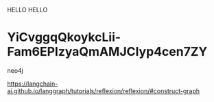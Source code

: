 HELLO
HELLO

# YiCvggqQkoykcLii-Fam6EPIzyaQmAMJCIyp4cen7ZY
neo4j

https://langchain-ai.github.io/langgraph/tutorials/reflexion/reflexion/#construct-graph
